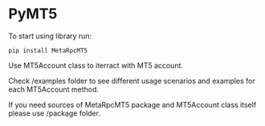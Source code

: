 # PyMT5

To start using library run:
```
pip install MetaRpcMT5 
```
Use MT5Account class to iterract with MT5 account.

Check /examples folder to see different usage scenarios and examples for each MT5Account method.

If you need sources of MetaRpcMT5 package and MT5Account class itself please use /package folder.
